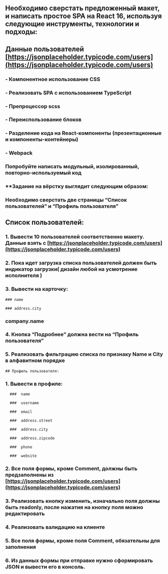 
## Необходимо сверстать предложенный макет, и написать простое SPA на React 16, используя следующие инструменты, технологии и подходы:

## Данные пользователей [https://jsonplaceholder.typicode.com/users](https://jsonplaceholder.typicode.com/users)

### - Компонентное использование CSS
### - Реализовать SPA с использованием TypeScript
### - Препроцессор scss
### - Переиспользование блоков
### - Разделение кода на React-компоненты (презентационные и компоненты-контейнеры)
### - Webpack
    
### Попробуйте написать модульный, изолированный, повторно-используемый код

### **Задание на вёрстку выглядит следующим образом:
    
###  Необходимо сверстать две страницы “Список пользователей” и “Профиль пользователя”
    
##    Список пользователей:
    
###  1. Вывести 10 пользователей соответственно макету. Данные взять  с [https://jsonplaceholder.typicode.com/users](https://jsonplaceholder.typicode.com/users)
###  2. Пока идет загрузка списка пользователей должен быть индикатор загрузки( дизайн любой на усмотрение исполнителя )
###  3. Вывести на карточку: 
    
    ### name
        
    ### address.city
        
   ###  company.name
        
   ###  4. Кнопка “Подробнее” должна вести на “Профиль пользователя”
   ###  5. Реализовать фильтрацию списка по признаку Name и City в алфавитном порядке
    
    ## Профиль пользователя:
    
   ### 1. Вывести в профиле:
        
      ###  name
        
      ###  username
        
      ###  email
        
      ###  address.street
        
      ###  address.city
        
      ###  address.zipcode
        
      ###  phone
        
      ###  website
        
   ### 2. Все поля формы, кроме Comment, должны быть предзаполнены из [https://jsonplaceholder.typicode.com/users](https://jsonplaceholder.typicode.com/users)
   ### 3. Реализовать кнопку изменить, изначально поля должны быть readonly, после нажатия на кнопку поля можно редактировать
   ### 4. Реализовать валидацию на клиенте
   ### 5. Все поля формы, кроме поля Comment, обязательны для заполнения
   ### 6. Из данных формы при отправке нужно сформировать JSON и вывести его в консоль.
